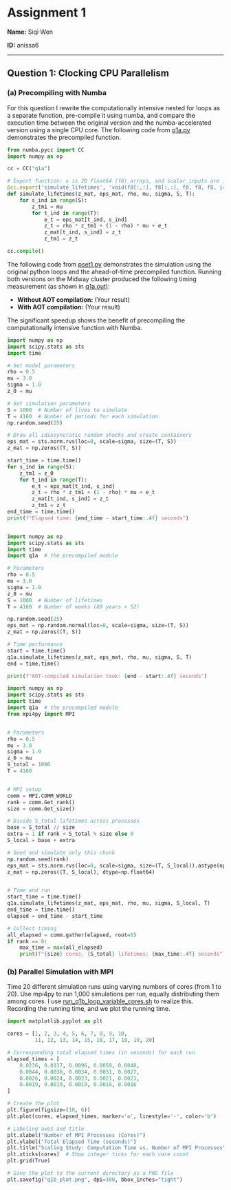 # Assignment 1
**Name:** Siqi Wen

**ID:** anissa6

---
## Question 1: Clocking CPU Parallelism
### (a) Precompiling with Numba
For this question I rewrite the computationally intensive nested for loops as a separate function, pre-compile it using numba, and compare the execution time between the original version and the numba-accelerated version using a single CPU core. The following code from [q1a.py](https://github.com/Anissawen/Homework-MACS-30123/blob/main/Pset1/A1/Q1/q1a.py) demonstrates the precompiled function. 

```python
from numba.pycc import CC
import numpy as np

cc = CC("q1a")

# Export function: x is 2D float64 (f8) arrays, and scalar inputs are int32 (i4) or float64 (f8)
@cc.export('simulate_lifetimes', 'void(f8[:,:], f8[:,:], f8, f8, f8, i4, i4)')
def simulate_lifetimes(z_mat, eps_mat, rho, mu, sigma, S, T):
    for s_ind in range(S):
        z_tm1 = mu
        for t_ind in range(T):
            e_t = eps_mat[t_ind, s_ind]
            z_t = rho * z_tm1 + (1 - rho) * mu + e_t
            z_mat[t_ind, s_ind] = z_t
            z_tm1 = z_t

cc.compile()
```

The following code from [pset1.py](https://github.com/Anissawen/Homework-MACS-30123/blob/main/Pset1/A1/Q1/pset1.py) demonstrates the simulation using the original python loops and the ahead-of-time precompiled function. Running both versions on the Midway cluster produced the following timing measurement (as shown in [q1a.out](https://github.com/Anissawen/Homework-MACS-30123/blob/main/Pset1/A1/Q1/q1a.out)):

- **Without AOT compilation:** (Your result)
- **With AOT compilation:** (Your result)

The significant speedup shows the benefit of precompiling the computationally intensive function with Numba. 

``` python
import numpy as np
import scipy.stats as sts
import time

# Set model parameters
rho = 0.5
mu = 3.0
sigma = 1.0
z_0 = mu

# Set simulation parameters
S = 1000  # Number of lives to simulate
T = 4160  # Number of periods for each simulation
np.random.seed(25)

# Draw all idiosyncratic random shocks and create containers
eps_mat = sts.norm.rvs(loc=0, scale=sigma, size=(T, S))
z_mat = np.zeros((T, S))

start_time = time.time()
for s_ind in range(S):
    z_tm1 = z_0
    for t_ind in range(T):
        e_t = eps_mat[t_ind, s_ind]
        z_t = rho * z_tm1 + (1 - rho) * mu + e_t
        z_mat[t_ind, s_ind] = z_t
        z_tm1 = z_t
end_time = time.time()
print(f"Elapsed time: {end_time - start_time:.4f} seconds")


import numpy as np
import scipy.stats as sts
import time
import q1a  # the precompiled module

# Parameters
rho = 0.5
mu = 3.0
sigma = 1.0
z_0 = mu
S = 1000  # Number of lifetimes
T = 4160  # Number of weeks (80 years × 52)

np.random.seed(25)
eps_mat = np.random.normal(loc=0, scale=sigma, size=(T, S))
z_mat = np.zeros((T, S))

# Time performance
start = time.time()
q1a.simulate_lifetimes(z_mat, eps_mat, rho, mu, sigma, S, T)
end = time.time()

print(f"AOT-compiled simulation took: {end - start:.4f} seconds")
```

```python
import numpy as np
import scipy.stats as sts
import time
import q1a  # the precompiled module
from mpi4py import MPI


# Parameters
rho = 0.5
mu = 3.0
sigma = 1.0
z_0 = mu
S_total = 1000
T = 4160


# MPI setup
comm = MPI.COMM_WORLD
rank = comm.Get_rank()
size = comm.Get_size()

# Divide S_total lifetimes across processes
base = S_total // size
extra = 1 if rank < S_total % size else 0
S_local = base + extra

# Seed and simulate only this chunk
np.random.seed(rank)
eps_mat = sts.norm.rvs(loc=0, scale=sigma, size=(T, S_local)).astype(np.float64)
z_mat = np.zeros((T, S_local), dtype=np.float64)


# Time and run
start_time = time.time()
q1a.simulate_lifetimes(z_mat, eps_mat, rho, mu, sigma, S_local, T)
end_time = time.time()
elapsed = end_time - start_time

# Collect timing
all_elapsed = comm.gather(elapsed, root=0)
if rank == 0:
    max_time = max(all_elapsed)
    print(f"{size} cores, {S_total} lifetimes: {max_time:.4f} seconds")
```
### (b) Parallel Simulation with MPI
Time 20 different simulation runs using varying numbers of cores (from 1 to 20). Use mpi4py to run 1,000 simulations per run, equally distributing them among cores. I use [run_q1b_loop_variable_cores.sh](https://github.com/Anissawen/Homework-MACS-30123/blob/main/Pset1/A1/Q1/run_q1b_loop_variable_cores.sh) to realize this. Recording the running time, and we plot the running time.

``` python
import matplotlib.pyplot as plt

cores = [1, 2, 3, 4, 5, 6, 7, 8, 9, 10,
         11, 12, 13, 14, 15, 16, 17, 18, 19, 20]

# Corresponding total elapsed times (in seconds) for each run
elapsed_times = [
    0.0236, 0.0137, 0.0096, 0.0059, 0.0048,
    0.0044, 0.0038, 0.0034, 0.0031, 0.0027,
    0.0026, 0.0024, 0.0023, 0.0021, 0.0021,
    0.0019, 0.0019, 0.0019, 0.0018, 0.0016
]

# Create the plot
plt.figure(figsize=(10, 6))
plt.plot(cores, elapsed_times, marker='o', linestyle='-', color='b')

# Labeling axes and title
plt.xlabel("Number of MPI Processes (Cores)")
plt.ylabel("Total Elapsed Time (seconds)")
plt.title("Scaling Study: Computation Time vs. Number of MPI Processes")
plt.xticks(cores)  # Show integer ticks for each core count
plt.grid(True)

# Save the plot to the current directory as a PNG file
plt.savefig("q1b_plot.png", dpi=300, bbox_inches="tight")
```


